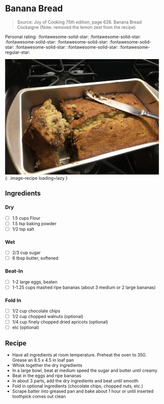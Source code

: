 # Banana Bread

> Source: Joy of Cooking 75th edition, page 628. Banana Bread Cockaigne (Note: removed the lemon zest from the recipe)

<!-- {cts} rating=4; (User can specify rating on scale of 1-5) -->

Personal rating: :fontawesome-solid-star: :fontawesome-solid-star: :fontawesome-solid-star: :fontawesome-solid-star: :fontawesome-solid-star: :fontawesome-solid-star: :fontawesome-solid-star: :fontawesome-regular-star:

<!-- {cte} -->

<!-- {cts} name_image=banana_bread.jpeg; (User can specify image name) -->

![banana_bread.jpeg](./banana_bread.jpeg){: .image-recipe loading=lazy }

<!-- {cte} -->

## Ingredients

### Dry

- [ ] 1.5 cups Flour
- [ ] 1.5 tsp baking powder
- [ ] 1/2 tsp salt

### Wet

- [ ] 2/3 cup sugar
- [ ] 6 tbsp butter, softened

### Beat-In

- [ ] 1-2 large eggs, beaten
- [ ] 1-1.25 cups mashed ripe bananas (about 3 medium or 2 large bananas)

### Fold In

- [ ] 1/2 cup chocolate chips
- [ ] 1/2 cup chopped walnuts (optional)
- [ ] 1/4 cup finely chopped dried apricots (optional)
- [ ] etc (optional)

## Recipe

- Have all ingredients at room temperature. Preheat the oven to 350. Grease an 8.5 x 4.5 in loaf pan
- Whisk together the dry ingredients
- In a large bowl, beat at medium speed the sugar and butter until creamy
- Beat in the eggs and ripe bananas
- In about 3 parts, add the dry ingredients and beat until smooth
- Fold in optional ingredients (chocolate chips, chopped nuts, etc.)
- Scrape batter into greased pan and bake about 1 hour or until inserted toothpick comes out clean
